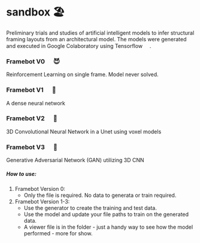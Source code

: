 # sandbox :beach_umbrella:
Preliminary trials and studies of artificial intelligent models to infer structural framing layouts from an architectural model. The models were generated and executed in Google Colaboratory using Tensorflow <img src="https://cdn.jsdelivr.net/gh/devicons/devicon/icons/tensorflow/tensorflow-original.svg"  width="15" height="15">.
          
### Framebot V0 <img src="https://cdn.jsdelivr.net/gh/devicons/devicon/icons/tensorflow/tensorflow-original.svg"  width="15" height="15"> :smiling_imp:	
Reinforcement Learning on single frame. Model never solved.

### Framebot V1  <img src="https://cdn.jsdelivr.net/gh/devicons/devicon/icons/tensorflow/tensorflow-original.svg"  width="15" height="15"> :office:	
A dense neural network

### Framebot V2 <img src="https://cdn.jsdelivr.net/gh/devicons/devicon/icons/tensorflow/tensorflow-original.svg"  width="15" height="15"> :office:	
3D Convolutional Neural Network in a Unet using voxel models

### Framebot V3 <img src="https://cdn.jsdelivr.net/gh/devicons/devicon/icons/tensorflow/tensorflow-original.svg"  width="15" height="15"> :office:	
Generative Adversarial Network (GAN) utilizing 3D CNN

##### How to use:
1. Framebot Version 0:
   - Only the file is required. No data to generata or train required.
2. Framebot Version 1-3:
   - Use the generator to create the training and test data.
   - Use the model and update your file paths to train on the generated data.
   - A viewer file is in the folder - just a handy way to see how the model performed - more for show.
